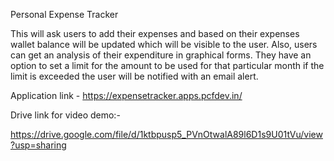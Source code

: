 ﻿Personal Expense Tracker

This will ask users to add their expenses and based on their expenses wallet balance will be updated which will be visible to the user. Also, users can get an analysis of their expenditure in graphical forms. They have an option to set a limit for the amount to be used for that particular month if the limit is exceeded the user will be notified with an email alert.

Application link - https://expensetracker.apps.pcfdev.in/

Drive link for video demo:-

https://drive.google.com/file/d/1ktbpusp5_PVnOtwalA89l6D1s9U01tVu/view?usp=sharing

